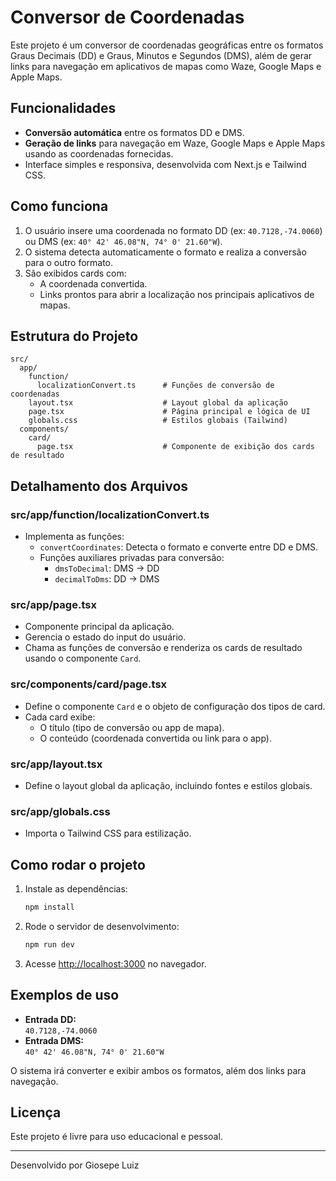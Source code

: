# Conversor de Coordenadas

Este projeto é um conversor de coordenadas geográficas entre os formatos Graus Decimais (DD) e Graus, Minutos e Segundos (DMS), além de gerar links para navegação em aplicativos de mapas como Waze, Google Maps e Apple Maps.

## Funcionalidades

- **Conversão automática** entre os formatos DD e DMS.
- **Geração de links** para navegação em Waze, Google Maps e Apple Maps usando as coordenadas fornecidas.
- Interface simples e responsiva, desenvolvida com Next.js e Tailwind CSS.

## Como funciona

1. O usuário insere uma coordenada no formato DD (ex: `40.7128,-74.0060`) ou DMS (ex: `40° 42' 46.08"N, 74° 0' 21.60"W`).
2. O sistema detecta automaticamente o formato e realiza a conversão para o outro formato.
3. São exibidos cards com:
   - A coordenada convertida.
   - Links prontos para abrir a localização nos principais aplicativos de mapas.

## Estrutura do Projeto

```
src/
  app/
    function/
      localizationConvert.ts      # Funções de conversão de coordenadas
    layout.tsx                    # Layout global da aplicação
    page.tsx                      # Página principal e lógica de UI
    globals.css                   # Estilos globais (Tailwind)
  components/
    card/
      page.tsx                    # Componente de exibição dos cards de resultado
```

## Detalhamento dos Arquivos

### src/app/function/localizationConvert.ts

- Implementa as funções:
  - `convertCoordinates`: Detecta o formato e converte entre DD e DMS.
  - Funções auxiliares privadas para conversão:
    - `dmsToDecimal`: DMS → DD
    - `decimalToDms`: DD → DMS

### src/app/page.tsx

- Componente principal da aplicação.
- Gerencia o estado do input do usuário.
- Chama as funções de conversão e renderiza os cards de resultado usando o componente `Card`.

### src/components/card/page.tsx

- Define o componente `Card` e o objeto de configuração dos tipos de card.
- Cada card exibe:
  - O título (tipo de conversão ou app de mapa).
  - O conteúdo (coordenada convertida ou link para o app).

### src/app/layout.tsx

- Define o layout global da aplicação, incluindo fontes e estilos globais.

### src/app/globals.css

- Importa o Tailwind CSS para estilização.

## Como rodar o projeto

1. Instale as dependências:
   ```sh
   npm install
   ```
2. Rode o servidor de desenvolvimento:
   ```sh
   npm run dev
   ```
3. Acesse [http://localhost:3000](http://localhost:3000) no navegador.

## Exemplos de uso

- **Entrada DD:**  
  `40.7128,-74.0060`
- **Entrada DMS:**  
  `40° 42' 46.08"N, 74° 0' 21.60"W`

O sistema irá converter e exibir ambos os formatos, além dos links para navegação.

## Licença

Este projeto é livre para uso educacional e pessoal.

---

Desenvolvido por Giosepe Luiz
